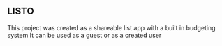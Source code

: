 ## LISTO

This project was created as a shareable list app with a built in budgeting system It can be used as a guest or as a created user
